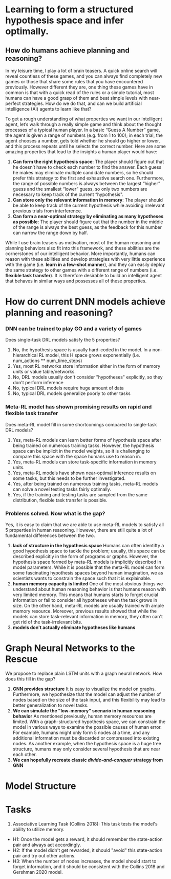 # Learning to form a structured hypothesis space and infer optimally.

## How do humans achieve planning and reasoning?

In my leisure time, I play a lot of brain teasers. A quick online search will reveal countless of these games, and you can always find completely new games or those that share some rules that you have encountered previously. However different they are, one thing these games have in common is that with a quick read of the rules or a simple tutorial, most humans can have a good grasp of them and beat simple levels with near-perfect strategies. How do we do that, and can we build artificial intelligence (AI) agents to learn like that?

To get a rough understanding of what properties we want in our intelligent agent, let’s walk through a really simple game and think about the thought processes of a typical human player. In a basic “Guess A Number” game, the agent is given a range of numbers (e.g. from 1 to 100); in each trial, the agent chooses a number, gets told whether he should go higher or lower, and this process repeats until he selects the correct number. Here are some amazing properties that lead to the insights a human player would have:

1. **Can form the right hypothesis space**: The player should figure out that he doesn’t have to check each number to find the answer. Each guess he makes may eliminate multiple candidate numbers, so he should prefer this strategy to the first and exhaustive search one. Furthermore, the range of possible numbers is always between the largest “higher” guess and the smallest “lower” guess, so only two numbers are necessary to keep track of the current “hypothesis". 
2. **Can store only the relevant information in memory**: The player should be able to keep track of the current hypothesis while avoiding irrelevant previous trials from interference.
3. **Can form a near-optimal strategy by eliminating as many hypotheses as possible**: The player should figure out that the number in the middle of the range is always the best guess, as the feedback for this number can narrow the range down by half. 

While I use brain teasers as motivation, most of the human reasoning and planning behaviors also fit into this framework, and these abilities are the cornerstones of our intelligent behavior. More importantly, humans can reason with these abilities and develop strategies with very little experience with the game (i.e. **learn in a few-shot manner**), and they can easily deploy the same strategy to other games with a different range of numbers (i.e. **flexible task transfer**). It is therefore desirable to build an intelligent agent that behaves in similar ways and possesses all of these properties.

# How do current DNN models achieve planning and reasoning?

### DNN can be trained to play GO and a variety of games
Does single-task DRL models satisfy the 5 properties?
1. No, the hypothesis space is usually hard-coded in the model. In a non-hierarchical RL model, this H space grows exponentially (i.e. num_actions ** num_time_steps)
2. Yes, most RL networks store information either in the form of memory units or value table/networks.
3. No, DRL models usually don't consider "hypotheses" explicitly, so they don't perform inference
4. No, typical DRL models require huge amount of data
5. No, typical DRL models generalize poorly to other tasks

### Meta-RL model has shown promising results on rapid and flexible task transfer 
Does meta-RL model fill in some shortcomings compared to single-task DRL models?
1. Yes, meta-RL models can learn better forms of hypothesis space after being trained on numerous training tasks. However, the hypothesis space can be implicit in the model weights, so it is challenging to compare this space with the space humans use to reason in.
2. Yes, meta-RL models can store task-specific information in memory units. 
3. Yes, meta-RL models have shown near-optimal inference results on some tasks, but this needs to be further investigated.
4. Yes, after being trained on numerous training tasks, meta-RL models can solve a novel testing tasks fairly optimally.
5. Yes, if the training and testing tasks are sampled from the same distribution, flexible task transfer is possible.

### Problems solved. Now what is the gap?
Yes, it is easy to claim that we are able to use meta-RL models to satisfy all 5 properties in human reasoning. However, there are still quite a lot of fundamental differences between the two.
1. **lack of structure in the hypothesis space** Humans can often identifty a good hypothesis space to tackle the problem; usually, this space can be described explicitly in the form of programs or graphs. However, the hypothesis space formed by meta-RL models is implicitly described in model parameters. While it is possible that the meta-RL model can form some fascinating hypothesis spaces beyond human imagination, we as scientists wants to constrain the space such that it is explainable. 
2. **human memory capacity is limited** One of the most obvious things we understand about human reasoning behavior is that humans reason with very limited memory. This means that humans starts to forget crucial information or fail to consider all hypotheses when the task grows in size. On the other hand, meta-RL models are usually trained with ample memory resource. Moreover, previous results showed that while the models can store task-relevant information in memory, they often can't get rid of the task-irrelevant bits.
3. **models don't actually eliminate hypotheses like humans** 

# Graph Neural Networks to the Rescue
We propose to replace plain LSTM units with a graph neural network. How does this fill in the gap?
1. **GNN provides structure** It is easy to visualize the model on graphs. Furthermore, we hypothesize that the model can adjust the number of nodes based on the size of the task input, and this flexibility may lead to better generalization to novel tasks.
2. **We can simulate the "low-memory" scenario in human reasoning behavior** As mentioned previously, human memory resources are limited. With a graph-structured hypothesis space, we can constrain the model in various ways to examine the possible causes of human error. For example, humans might only form 5 nodes at a time, and any additional information must be discarded or compressed into existing nodes. As another example, when the hypothesis space is a huge tree structure, humans may only consider several hypothesis that are near each other.
3. **We can hopefully recreate classic *divide-and-conquer* strategy from GNN**



# Model Structure

# Tasks
1. Associative Learning Task (Collins 2018):
This task tests the model's ability to utilize memory.
- H1: Once the model gets a reward, it should remember the state-action pair and always act accordingly.
- H2: If the model didn't get rewarded, it should "avoid" this state-action pair and try out other actions.
- H3: When the number of nodes increases, the model should start to forget information, and it should be consistent with the Collins 2018 and Gershman 2020 model.
